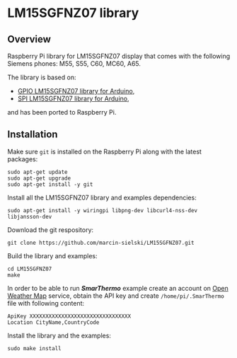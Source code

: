 # LM15SGFNZ07 library

## Overview
Raspberry Pi library for LM15SGFNZ07 display that comes with the following Siemens phones: M55, S55, C60, MC60, A65.

The library is based on:
- [GPIO LM15SGFNZ07 library for Arduino](https://bitbucket.org/mindogas/lm15sgfnz07),
- [SPI LM15SGFNZ07 library for Arduino](https://github.com/DhrBaksteen/Arduino-SPI-LM15SGFNZ07-LCD-Library),

and has been ported to Raspberry Pi.

## Installation
Make sure `git` is installed on the Raspberry Pi along with the latest packages:
```
sudo apt-get update
sudo apt-get upgrade
sudo apt-get install -y git
```
Install all the LM15SGFNZ07 library and examples dependencies:
```
sudo apt-get install -y wiringpi libpng-dev libcurl4-nss-dev libjansson-dev
```
Download the git respository:
```
git clone https://github.com/marcin-sielski/LM15SGFNZ07.git
```
Build the library and examples:
```
cd LM15SGFNZ07
make
```
In order to be able to run **_SmarThermo_** example create an account on [Open Weather Map](http://openweathermap.org/)
service, obtain the API key and create `/home/pi/.SmarThermo` file with following content:
```
ApiKey XXXXXXXXXXXXXXXXXXXXXXXXXXXXXXXX
Location CityName,CountryCode      
```
Install the library and the examples:
```
sudo make install
```
